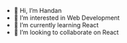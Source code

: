 - 👋 Hi, I’m Handan
- 👀 I’m interested in Web Development
- 🌱 I’m currently learning React
- 💞️ I’m looking to collaborate on React
